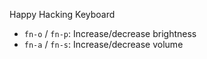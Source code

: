 Happy Hacking Keyboard

- `fn-o` / `fn-p`: Increase/decrease brightness
- `fn-a` / `fn-s`: Increase/decrease volume
